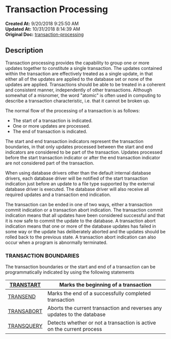 # Transaction Processing

**Created At:** 9/20/2018 9:25:50 AM  
**Updated At:** 10/31/2018 8:14:39 AM  
**Original Doc:** [transaction-processing](https://docs.jbase.com/49273-transactions/transaction-processing)  


## Description 

Transaction processing provides the capability to group one or more updates together to constitute a single transaction. The updates contained within the transaction are effectively treated as a single update, in that either all of the updates are applied to the database set or none of the updates are applied. Transactions should be able to be treated in a coherent and consistent manner, independently of other transactions. Although somewhat of a misnomer, the word "atomic" is often used in computing to describe a transaction characteristic, i.e. that it cannot be broken up.

The normal flow of the processing of a transaction is as follows:

- The start of a transaction is indicated.
- One or more updates are processed.
- The end of transaction is indicated.


The start and end transaction indicators represent the transaction boundaries, in that only updates processed between the start and end indicators are considered to be part of the transaction. Updates processed before the start transaction indicator or after the end transaction indicator are not considered part of the transaction.

When using database drivers other than the default internal database drivers, each database driver will be notified of the start transaction indication just before an update to a file type supported by the external database driver is executed. The database driver will also receive all required updates and a transaction end indication.

The transaction can be ended in one of two ways, either a transaction commit indication or a transaction abort indication. The transaction commit indication means that all updates have been considered successful and that it is now safe to commit the update to the database. A transaction abort indication means that one or more of the database updates has failed in some way or the update has deliberately aborted and the updates should be rolled back to the previous state. A transaction abort indication can also occur when a program is abnormally terminated.



### TRANSACTION BOUNDARIES

The transaction boundaries or the start and end of a transaction can be programmatically indicated by using the following statements


| [TRANSTART](https://www.jbase.com/r99/knowledgebase/manuals/3.0/30manpages/man/adv22_TRANSTART.htm)<br> | Marks the beginning of a transaction<br> |
| --- | --- |
| [TRANSEND](278974-transend)<br> | Marks the end of a successfully completed transaction<br> |
| [TRANSABORT](278971-transabort)<br> | Aborts the current transaction and reverses any updates to the database<br> |
| [TRANSQUERY](278972-transquery)<br> | Detects whether or not a transaction is active on the current process<br> |

